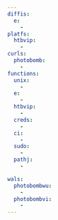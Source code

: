 ```yaml
---
diffis:
  e:
    -
platfs:
  htbvip:
    -
curls:
  photobomb:
    -
functions:
  unix:
    -
  e:
    -
  htbvip:
    -
  creds:
    -
  ci:
    -
  sudo:
    -
  pathj:
    -

wals:
  photobombwu:
    -
  photobombvi:
    -
---
```

